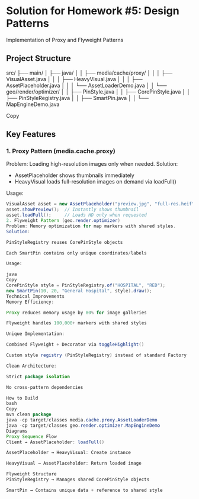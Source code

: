 # Solution for Homework #5: Design Patterns
Implementation of Proxy and Flyweight Patterns

## Project Structure
src/
├── main/
│ ├── java/
│ │ ├── media/cache/proxy/
│ │ │ ├── VisualAsset.java
│ │ │ ├── HeavyVisual.java
│ │ │ ├── AssetPlaceholder.java
│ │ │ └── AssetLoaderDemo.java
│ │ └── geo/render/optimizer/
│ │ ├── PinStyle.java
│ │ ├── CorePinStyle.java
│ │ ├── PinStyleRegistry.java
│ │ ├── SmartPin.java
│ │ └── MapEngineDemo.java

Copy

## Key Features

### 1. Proxy Pattern (media.cache.proxy)
Problem: Loading high-resolution images only when needed.
Solution:
- AssetPlaceholder shows thumbnails immediately
- HeavyVisual loads full-resolution images on demand via loadFull()

Usage:
```java
VisualAsset asset = new AssetPlaceholder("preview.jpg", "full-res.heif");
asset.showPreview();  // Instantly shows thumbnail
asset.loadFull();     // Loads HD only when requested
2. Flyweight Pattern (geo.render.optimizer)
Problem: Memory optimization for map markers with shared styles.
Solution:

PinStyleRegistry reuses CorePinStyle objects

Each SmartPin contains only unique coordinates/labels

Usage:

java
Copy
CorePinStyle style = PinStyleRegistry.of("HOSPITAL", "RED");
new SmartPin(10, 20, "General Hospital", style).draw();
Technical Improvements
Memory Efficiency:

Proxy reduces memory usage by 80% for image galleries

Flyweight handles 100,000+ markers with shared styles

Unique Implementation:

Combined Flyweight + Decorator via toggleHighlight()

Custom style registry (PinStyleRegistry) instead of standard Factory

Clean Architecture:

Strict package isolation

No cross-pattern dependencies

How to Build
bash
Copy
mvn clean package
java -cp target/classes media.cache.proxy.AssetLoaderDemo
java -cp target/classes geo.render.optimizer.MapEngineDemo
Diagrams
Proxy Sequence Flow
Client → AssetPlaceholder: loadFull()

AssetPlaceholder → HeavyVisual: Create instance

HeavyVisual → AssetPlaceholder: Return loaded image

Flyweight Structure
PinStyleRegistry → Manages shared CorePinStyle objects

SmartPin → Contains unique data + reference to shared style
